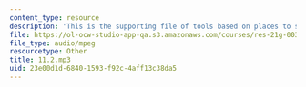 ```yaml
---
content_type: resource
description: 'This is the supporting file of tools based on places to see in beijing. '
file: https://ol-ocw-studio-app-qa.s3.amazonaws.com/courses/res-21g-003-learning-chinese-a-foundation-course-in-mandarin-spring-2011/23e00d1d68401593f92c4aff13c38da5_11.2.mp3
file_type: audio/mpeg
resourcetype: Other
title: 11.2.mp3
uid: 23e00d1d-6840-1593-f92c-4aff13c38da5
---
```

